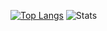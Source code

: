 [![Top Langs](https://github-readme-stats.vercel.app/api/top-langs/?username=aceinetx)](https://github.com/anuraghazra/github-readme-stats)
![Stats](https://github-readme-stats.vercel.app/api?username=aceinetx\&show_icons=true\&theme=radical)

